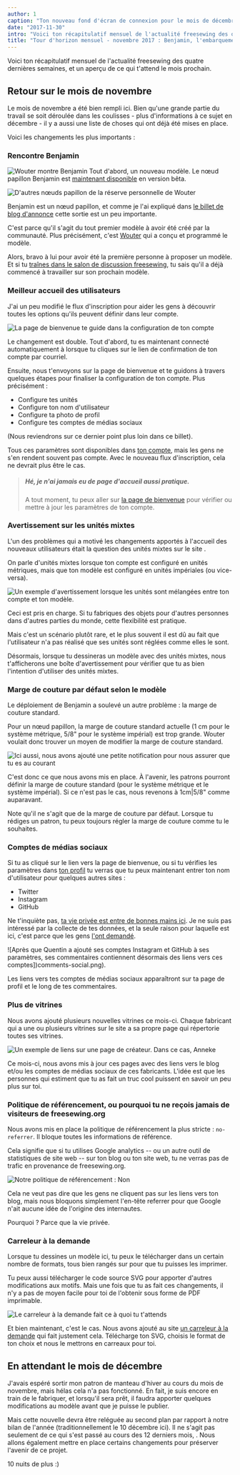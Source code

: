 ```yaml
---
author: 1
caption: "Ton nouveau fond d'écran de connexion pour le mois de décembre"
date: "2017-11-30"
intro: "Voici ton récapitulatif mensuel de l'actualité freesewing des quatre dernières semaines, et un aperçu de ce qui t'attend le mois prochain."
title: "Tour d'horizon mensuel - novembre 2017 : Benjamin, l'embarquement, les vitrines et notre carreleur à la demande."
---
```



Voici ton récapitulatif mensuel de l'actualité freesewing des quatre dernières semaines, et un aperçu de ce qui t'attend le mois prochain.

## Retour sur le mois de novembre
Le mois de novembre a été bien rempli ici. Bien qu'une grande partie du travail se soit déroulée dans les coulisses - plus d'informations à ce sujet en décembre - il y a aussi une liste de choses qui ont déjà été mises en place.

Voici les changements les plus importants :

### Rencontre Benjamin
![Wouter montre Benjamin](https://posts.freesewing.org/uploads/benjamin_fc9844f4bd.jpg) Tout d'abord, un nouveau modèle. Le nœud papillon Benjamin est [maintenant disponible](/patterns/benjamin) en version bêta.

![D'autres nœuds papillon de la réserve personnelle de Wouter](https://posts.freesewing.org/uploads/bowties_4f3e05ec53.jpg)

Benjamin est un nœud papillon, et comme je l'ai expliqué dans [le billet de blog d'annonce](/en/blog/benjamin-bow-tie-beta/) cette sortie est un peu importante.

C'est parce qu'il s'agit du tout premier modèle à avoir été créé par la communauté. Plus précisément, c'est [Wouter](/users/xdpug) qui a conçu et programmé le modèle.

Alors, bravo à lui pour avoir été la première personne à proposer un modèle. Et si tu [traînes dans le salon de discussion freesewing](https://discord.freesewing.org/), tu sais qu'il a déjà commencé à travailler sur son prochain modèle.


### Meilleur accueil des utilisateurs

J'ai un peu modifié le flux d'inscription pour aider les gens à découvrir toutes les options qu'ils peuvent définir dans leur compte.

![La page de bienvenue te guide dans la configuration de ton compte](https://posts.freesewing.org/uploads/welcome_e02a39ca3b.png)

Le changement est double. Tout d'abord, tu es maintenant connecté automatiquement à lorsque tu cliques sur le lien de confirmation de ton compte par courriel.

Ensuite, nous t'envoyons sur la page de bienvenue et te guidons à travers quelques étapes pour finaliser la configuration de ton compte. Plus précisément :

 - Configure tes unités
 - Configure ton nom d'utilisateur
 - Configure ta photo de profil
 - Configure tes comptes de médias sociaux

(Nous reviendrons sur ce dernier point plus loin dans ce billet).

Tous ces paramètres sont disponibles dans [ton compte](/account), mais les gens ne s'en rendent souvent pas compte. Avec le nouveau flux d'inscription, cela ne devrait plus être le cas.

> ##### Hé, je n'ai jamais eu de page d'accueil aussi pratique.
> 
> A tout moment, tu peux aller sur [la page de bienvenue](/welcome) pour vérifier ou mettre à jour les paramètres de ton compte.

### Avertissement sur les unités mixtes

L'un des problèmes qui a motivé les changements apportés à l'accueil des nouveaux utilisateurs était la question des unités mixtes sur le site .

On parle d'unités mixtes lorsque ton compte est configuré en unités métriques, mais que ton modèle est configuré en unités impériales (ou vice-versa).

![Un exemple d'avertissement lorsque les unités sont mélangées entre ton compte et ton modèle.](https://posts.freesewing.org/uploads/units_mismatch_warning_058d7de9b4.png)

Ceci est pris en charge. Si tu fabriques des objets pour d'autres personnes dans d'autres parties du monde, cette flexibilité est pratique.

Mais c'est un scénario plutôt rare, et le plus souvent il est dû au fait que l'utilisateur n'a pas réalisé que ses unités sont réglées comme elles le sont.

Désormais, lorsque tu dessineras un modèle avec des unités mixtes, nous t'afficherons une boîte d'avertissement pour vérifier que tu as bien l'intention d'utiliser des unités mixtes.

### Marge de couture par défaut selon le modèle
Le déploiement de Benjamin a soulevé un autre problème : la marge de couture standard.

Pour un nœud papillon, la marge de couture standard actuelle (1 cm pour le système métrique, 5/8" pour le système impérial) est trop grande. Wouter voulait donc trouver un moyen de modifier la marge de couture standard.

![Ici aussi, nous avons ajouté une petite notification pour nous assurer que tu es au courant](https://posts.freesewing.org/uploads/non_standard_sa_warning_e5046e98a7.png)

C'est donc ce que nous avons mis en place. À l'avenir, les patrons pourront définir la marge de couture standard (pour le système métrique et le système impérial). Si ce n'est pas le cas, nous revenons à 1cm|5/8" comme auparavant.

Note qu'il ne s'agit que de la marge de couture par défaut. Lorsque tu rédiges un patron, tu peux toujours régler la marge de couture comme tu le souhaites.

### Comptes de médias sociaux

Si tu as cliqué sur le lien vers la page de bienvenue, ou si tu vérifies les paramètres dans [ton profil](/profile) tu verras que tu peux maintenant entrer ton nom d'utilisateur pour quelques autres sites :

 - Twitter
 - Instagram
 - GitHub

Ne t'inquiète pas, [ta vie privée est entre de bonnes mains ici](/blog/privacy-choices/). Je ne suis pas intéressé par la collecte de tes données, et la seule raison pour laquelle est ici, c'est parce que les gens [l'ont demandé](https://github.com/freesewing/site/issues/184).

![Après que Quentin a ajouté ses comptes Instagram et GitHub à ses paramètres, ses commentaires contiennent désormais des liens vers ces comptes])comments-social.png).

Les liens vers tes comptes de médias sociaux apparaîtront sur ta page de profil et le long de tes commentaires.

### Plus de vitrines

Nous avons ajouté plusieurs nouvelles vitrines [](/showcase) ce mois-ci. Chaque fabricant qui a une ou plusieurs vitrines sur le site a sa propre page qui répertorie toutes ses vitrines.

![Un exemple de liens sur une page de créateur. Dans ce cas, Anneke](https://posts.freesewing.org/uploads/maker_links_8504a1b00d.png)

Ce mois-ci, nous avons mis à jour ces pages avec des liens vers le blog et/ou les comptes de médias sociaux de ces fabricants. L'idée est que les personnes qui estiment que tu as fait un truc cool puissent en savoir un peu plus sur toi.

### Politique de référencement, ou pourquoi tu ne reçois jamais de visiteurs de freesewing.org

Nous avons mis en place la politique de référencement la plus stricte : `no-referrer`. Il bloque toutes les informations de référence.

Cela signifie que si tu utilises Google analytics -- ou un autre outil de statistiques de site web -- sur ton blog ou ton site web, tu ne verras pas de trafic en provenance de freesewing.org.

![Notre politique de référencement : Non](https://posts.freesewing.org/uploads/no_13049a23c3.gif)

Cela ne veut pas dire que les gens ne cliquent pas sur les liens vers ton blog, mais nous bloquons simplement l'en-tête referrer pour que Google n'ait aucune idée de l'origine des internautes.

Pourquoi ? Parce que la vie privée.

### Carreleur à la demande
Lorsque tu dessines un modèle ici, tu peux le télécharger dans un certain nombre de formats, tous bien rangés sur pour que tu puisses les imprimer.

Tu peux aussi télécharger le code source SVG pour apporter d'autres modifications aux motifs. Mais une fois que tu as fait ces changements, il n'y a pas de moyen facile pour toi de l'obtenir sous forme de PDF imprimable.

![Le carreleur à la demande fait ce à quoi tu t'attends](tiler.svg)

Et bien maintenant, c'est le cas. Nous avons ajouté au site [un carreleur à la demande](/tools/tiler) qui fait justement cela. Télécharge ton SVG, choisis le format de ton choix et nous le mettrons en carreaux pour toi.

## En attendant le mois de décembre

J'avais espéré sortir mon patron de manteau d'hiver au cours du mois de novembre, mais hélas cela n'a pas fonctionné. En fait, je suis encore en train de le fabriquer, et lorsqu'il sera prêt, il faudra apporter quelques modifications au modèle avant que je puisse le publier.

Mais cette nouvelle devra être reléguée au second plan par rapport à notre bilan de l'année (traditionnellement le 10 décembre ici). Il ne s'agit pas seulement de ce qui s'est passé au cours des 12 derniers mois, . Nous allons également mettre en place certains changements pour préserver l'avenir de ce projet.

10 nuits de plus :)


